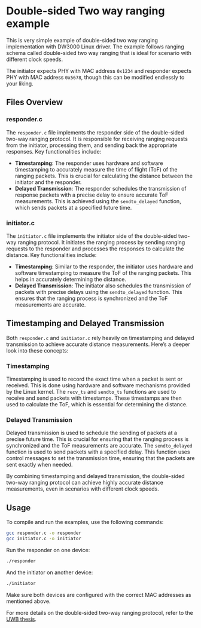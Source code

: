 # Double-sided Two way ranging example

This is very simple example of double-sided two way ranging implementation with DW3000 Linux driver. The example follows ranging schema called double-sided two way ranging that is ideal for scenario with different clock speeds.

The initiator expects PHY with MAC address `0x1234` and responder expects PHY with MAC address `0x5678`, though this can be modified endlessly to your liking.

## Files Overview

### responder.c

The `responder.c` file implements the responder side of the double-sided two-way ranging protocol. It is responsible for receiving ranging requests from the initiator, processing them, and sending back the appropriate responses. Key functionalities include:

- **Timestamping**: The responder uses hardware and software timestamping to accurately measure the time of flight (ToF) of the ranging packets. This is crucial for calculating the distance between the initiator and the responder.
- **Delayed Transmission**: The responder schedules the transmission of response packets with a precise delay to ensure accurate ToF measurements. This is achieved using the `sendto_delayed` function, which sends packets at a specified future time.

### initiator.c

The `initiator.c` file implements the initiator side of the double-sided two-way ranging protocol. It initiates the ranging process by sending ranging requests to the responder and processes the responses to calculate the distance. Key functionalities include:

- **Timestamping**: Similar to the responder, the initiator uses hardware and software timestamping to measure the ToF of the ranging packets. This helps in accurately determining the distance.
- **Delayed Transmission**: The initiator also schedules the transmission of packets with precise delays using the `sendto_delayed` function. This ensures that the ranging process is synchronized and the ToF measurements are accurate.

## Timestamping and Delayed Transmission

Both `responder.c` and `initiator.c` rely heavily on timestamping and delayed transmission to achieve accurate distance measurements. Here’s a deeper look into these concepts:

### Timestamping

Timestamping is used to record the exact time when a packet is sent or received. This is done using hardware and software mechanisms provided by the Linux kernel. The `recv_ts` and `sendto_ts` functions are used to receive and send packets with timestamps. These timestamps are then used to calculate the ToF, which is essential for determining the distance.

### Delayed Transmission

Delayed transmission is used to schedule the sending of packets at a precise future time. This is crucial for ensuring that the ranging process is synchronized and the ToF measurements are accurate. The `sendto_delayed` function is used to send packets with a specified delay. This function uses control messages to set the transmission time, ensuring that the packets are sent exactly when needed.

By combining timestamping and delayed transmission, the double-sided two-way ranging protocol can achieve highly accurate distance measurements, even in scenarios with different clock speeds.

## Usage

To compile and run the examples, use the following commands:

```sh
gcc responder.c -o responder
gcc initiator.c -o initiator
```

Run the responder on one device:

```sh
./responder
```

And the initiator on another device:

```sh
./initiator
```

Make sure both devices are configured with the correct MAC addresses as mentioned above.

For more details on the double-sided two-way ranging protocol, refer to the [UWB thesis](https://vitpetrik.github.io/UWB-thesis/chapters/3_uwb.html#two-way-ranging).
